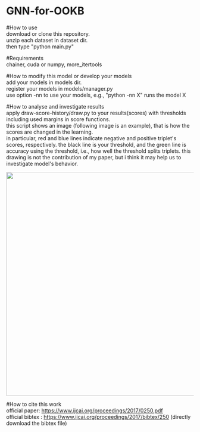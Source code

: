 # GNN-for-OOKB  


#How to use  
 download or clone this repository.  
 unzip each dataset in dataset dir.   
 then type "python main.py"  

#Requirements  
 chainer, cuda or numpy, more_itertools  

#How to modify this model or develop your models  
 add your models in models dir.  
 register your models in models/manager.py      
 use option -nn to use your models, e.g., "python -nn X" runs the model X  

#How to analyse and investigate results   
 apply draw-score-history/draw.py to your results(scores) with thresholds including used margins in score functions.      
 this script shows an image (following image is an example), that is how the scores are changed in the learning.   
 in particular, red and blue lines indicate negative and positive triplet's scores, respectively. the black line is your threshold, and the green line is accuracy using the threshold, i.e., how well the threshold splits triplets. this drawing is not the contribution of my paper, but i think it may help us to investigate model's behavior.  

<img src="https://user-images.githubusercontent.com/17702908/33366678-4acd11de-d52f-11e7-842c-08bd52ebfce7.png" width="600px">


#How to cite this work  
official paper: https://www.ijcai.org/proceedings/2017/0250.pdf  
official bibtex : https://www.ijcai.org/proceedings/2017/bibtex/250 (directly download the bibtex file)
